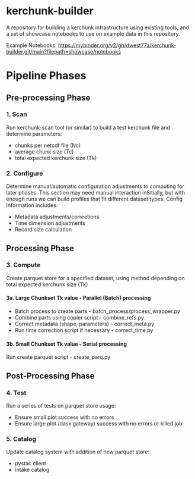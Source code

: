 # kerchunk-builder
A repository for building a kerchunk infrastructure using existing tools, and a set of showcase notebooks to use on example data in this repository.

Example Notebooks:
https://mybinder.org/v2/gh/dwest77a/kerchunk-builder.git/main?filepath=showcase/notebooks

# Pipeline Phases

## Pre-processing Phase

### 1. Scan
Run kerchunk-scan tool (or similar) to build a test kerchunk file and determine parameters:
 - chunks per netcdf file (Nc)
 - average chunk size (Tc)
 - total expected kerchunk size (Tk)

### 2. Configure
Determine manual/automatic configuration adjustments to computing for later phases.
This section may need manual interaction in8itially, but with enough runs we can build profiles that fit different dataset types.
Config Information includes:
 - Metadata adjustments/corrections
 - Time dimension adjustments
 - Record size calculation

## Processing Phase

### 3. Compute
Create parquet store for a specified dataset, using method depending on total expected kerchunk size (Tk)

#### 3a. Large Chunkset Tk value - Parallel (Batch) processing
 - Batch process to create parts        - batch_process/process_wrapper.py
 - Combine parts using copier script    - combine_refs.py
 - Correct metadata (shape, parameters) - correct_meta.py
 - Run time correction script if necessary - correct_time.py

#### 3b. Small Chunkset Tk value - Serial processing
Run create parquet script - create_parq.py

## Post-Processing Phase

### 4. Test
Run a series of tests on parquet store usage:
 - Ensure small plot success with no errors
 - Ensure large plot (dask gateway) success with no errors or killed job.

### 5. Catalog
Update catalog system with addition of new parquet store:
 - pystac client
 - intake catalog
